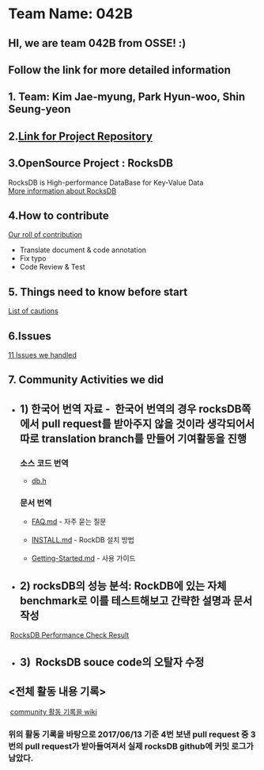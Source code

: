 # Team Name: 042B
## HI, we are team 042B from OSSE! :)
## Follow the link for more detailed information 

## 1. Team: Kim Jae-myung, Park Hyun-woo, Shin Seung-yeon
## 2.[Link for Project Repository](https://github.com/17-1-SKKU-OSS/rocksdb)

## 3.OpenSource Project : RocksDB
RocksDB is High-performance DataBase for Key-Value Data <br/>
[More information about RocksDB](https://github.com/17-1-SKKU-OSS/rocksdb/wiki/%EC%84%A0%EC%A0%95-%EC%98%A4%ED%94%88%EC%86%8C%EC%8A%A4-%ED%94%84%EB%A1%9C%EC%A0%9D%ED%8A%B8)

## 4.How to contribute
[Our roll of contribution](https://github.com/17-1-SKKU-OSS/rocksdb/wiki/커뮤니티-활동-방안)
- Translate document & code annotation 
- Fix typo
- Code Review & Test <br/>

## 5. Things need to know before start
[List of cautions](https://github.com/17-1-SKKU-OSS/rocksdb/wiki/%EC%A3%BC%EC%9D%98%EC%82%AC%ED%95%AD)

## 6.Issues
[11 Issues we handled](https://github.com/17-1-SKKU-OSS/rocksdb/issues)

## 7. Community Activities we did
 - ## 1) 한국어 번역 자료 -  한국어 번역의 경우 rocksDB쪽에서 pull request를 받아주지 않을 것이라 생각되어서 따로 translation branch를 만들어 기여활동을 진행
   ### 소스 코드 번역 
   - [db.h](translate_doc/Kor/db_h.txt)
   ### 문서 번역
   - [FAQ.md](translate_doc/Kor/faq.md) - 자주 묻는 질문<br/><br/>
   - [INSTALL.md](translate_doc/Kor/INSTALL.md) - RockDB 설치 방법<br/><br/>
   - [Getting-Started.md](translate_doc/Kor/getting-started.md) - 사용 가이드

 - ## 2) rocksDB의 성능 분석: RockDB에 있는 자체 benchmark로 이를 테스트해보고 간략한 설명과 문서 작성
  [RocksDB Performance Check Result](https://github.com/17-1-SKKU-OSS/rocksdb/wiki/성능-분석-방법-및-결과)
  
 - ## 3)  RocksDB souce code의 오탈자 수정
  
 ## <전체 활동 내용 기록> <br/>
  [community 활동 기록을 wiki](https://github.com/17-1-SKKU-OSS/rocksdb/wiki/%ED%99%9C%EB%8F%99-%EA%B8%B0%EB%A1%9D) <br/>
 ### 위의 활동 기록을 바탕으로 2017/06/13 기준 4번 보낸 pull request 중 3번의 pull request가 받아들여져서 실제 rocksDB github에 커밋 로그가 남았다.
